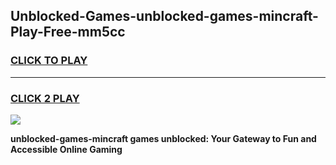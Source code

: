 
## Unblocked-Games-unblocked-games-mincraft-Play-Free-mm5cc
<h3>
<a href="https://premium76.site?title=unblocked-games-mincraft&ref=19M">CLICK TO PLAY</a></h3>
<hr>

<h3>
<a href="https://premium76.site?title=unblocked-games-mincraft&ref=19M">CLICK 2 PLAY</a>
  
</h3>

<a href="https://premium76.site?title=unblocked-games-mincraft&ref=19M"><img src="https://clearcache.store/games.png"></a>


**unblocked-games-mincraft games unblocked: Your Gateway to Fun and Accessible Online Gaming**
